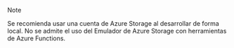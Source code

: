 >[!Note]
> Se recomienda usar una cuenta de Azure Storage al desarrollar de forma local. No se admite el uso del Emulador de Azure Storage con herramientas de Azure Functions.
